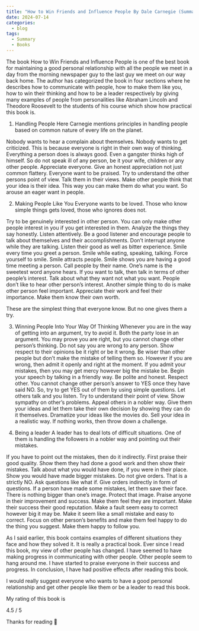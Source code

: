 ```yaml
---
title: "How to Win Friends and Influence People By Dale Carnegie (Summary)"
date: 2024-07-14
categories:
  - blog
tags:
  - Summary
  - Books
---
```


The book How to Win Friends and Influence People is one of the best book for maintaining a good personal relationship with all the people we meet in a day from the morning newspaper guy to the last guy we meet on our way back home. The author has categorized the book in four sections where he describes how to communicate with people, how to make them like you, how to win their thinking and how to be a leader respectively by giving many examples of people from personalities like Abraham Lincoln and Theodore Roosevelt to the students of his course which show how practical this book is.

1. Handling People
Here Carnegie mentions principles in handling people based on common nature of every life on the planet.

Nobody wants to hear a complain about themselves. Nobody wants to get criticized. This is because everyone is right in their own way of thinking. Everything a person does is always good. Even a gangster thinks high of himself. So do not speak ill of any person, be it your wife, children or any other people. Appreciate everyone. Give an honest appreciation not just common flattery. Everyone want to be praised. Try to understand the other persons point of view. Talk them in their views. Make other people think that your idea is their idea. This way you can make them do what you want. So arouse an eager want in people.

2. Making People Like You
Everyone wants to be loved. Those who know simple things gets loved, those who ignores does not.

Try to be genuinely interested in other person. You can only make other people interest in you if you get interested in them. Analyze the things they say honestly. Listen attentively. Be a good listener and encourage people to talk about themselves and their accomplishments. Don’t interrupt anyone while they are talking. Listen their good as well as bitter experience. Smile every time you greet a person. Smile while eating, speaking, talking. Force yourself to smile. Smile attracts people. Smile shows you are having a good time meeting a person. Call people by their name. One’s name is the sweetest word anyone hears. If you want to talk, then talk in terms of other people’s interest. Talk about what they want not what you want. People don’t like to hear other person’s interest. Another simple thing to do is make other person feel important. Appreciate their work and feel their importance. Make them know their own worth.

These are the simplest thing that everyone know. But no one gives them a try.

3. Winning People Into Your Way Of Thinking
Whenever you are in the way of getting into an argument, try to avoid it. Both the party lose in an argument. You may prove you are right, but you cannot change other person’s thinking. Do not say you are wrong to any person. Show respect to their opinions be it right or be it wrong. Be wiser than other people but don’t make the mistake of telling them so. However if you are wrong, then admit it openly and right at the moment. If you admit your mistakes, then you may get mercy however big the mistake be. Begin your speech by talking in a friendly way. Be polite and honest. Respect other. You cannot change other person’s answer to YES once they have said NO. So, try to get YES out of them by using simple questions. Let others talk and you listen. Try to understand their point of view. Show sympathy on other’s problems. Appeal others in a nobler way. Give them your ideas and let them take their own decision by showing they can do it themselves. Dramatize your ideas like the movies do. Sell your idea in a realistic way. If nothing works, then throw down a challenge.

4. Being a leader
A leader has to deal lots of difficult situations. One of them is handling the followers in a nobler way and pointing out their mistakes.

If you have to point out the mistakes, then do it indirectly. First praise their good quality. Show them they had done a good work and then show their mistakes. Talk about what you would have done, if you were in their place. Show you would have made bigger mistakes. Do not give orders. That is a strictly NO. Ask questions like what if. Give orders indirectly in form of questions. If a person have made some mistakes, let them save their face. There is nothing bigger than one’s image. Protect that image. Praise anyone in their improvement and success. Make them feel they are important. Make their success their good reputation. Make a fault seem easy to correct however big it may be. Make it seem like a small mistake and easy to correct. Focus on other person’s benefits and make them feel happy to do the thing you suggest. Make them happy to follow you.

As I said earlier, this book contains examples of different situations they face and how they solved it. It is really a practical book. Ever since I read this book, my view of other people has changed. I have seemed to have making progress in communicating with other people. Other people seem to hang around me. I have started to praise everyone in their success and progress. In conclusion, I have had positive effects after reading this book.

I would really suggest everyone who wants to have a good personal relationship and get other people like them or be a leader to read this book.

My rating of this book is

4.5 / 5

Thanks for reading 🙂
